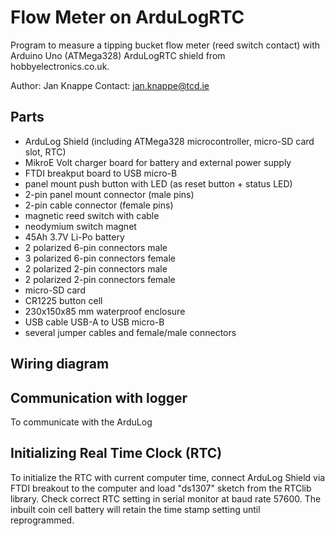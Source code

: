 # Flow Meter on ArduLogRTC

Program to measure a tipping bucket flow meter (reed switch contact) with Arduino Uno (ATMega328) ArduLogRTC shield from hobbyelectronics.co.uk.

Author: Jan Knappe
Contact: jan.knappe@tcd.ie

## Parts

 * ArduLog Shield (including ATMega328 microcontroller, micro-SD card slot, RTC)
 * MikroE Volt charger board for battery and external power supply
 * FTDI breakput board to USB micro-B
 * panel mount push button with LED (as reset button + status LED)
 * 2-pin panel mount connector (male pins)
 * 2-pin cable connector (female pins)
 * magnetic reed switch with cable
 * neodymium switch magnet
 * 45Ah 3.7V Li-Po battery
 * 2 polarized 6-pin connectors male 
 * 3 polarized 6-pin connectors female
 * 2 polarized 2-pin connectors male
 * 2 polarized 2-pin connectors female
 * micro-SD card
 * CR1225 button cell
 * 230x150x85 mm waterproof enclosure
 * USB cable USB-A to USB micro-B
 * several jumper cables and female/male connectors 
 
## Wiring diagram

## Communication with logger

To communicate with the ArduLog

## Initializing Real Time Clock (RTC)
To initialize the RTC with current computer time, connect ArduLog Shield via FTDI breakout to the computer and load "ds1307" sketch from the RTClib library. Check correct RTC setting in serial monitor at baud rate 57600. The inbuilt coin cell battery will retain the time stamp setting until reprogrammed.
